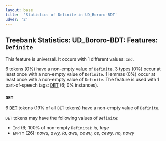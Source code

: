 ```yaml
---
layout: base
title:  'Statistics of Definite in UD_Bororo-BDT'
udver: '2'
---
```


## Treebank Statistics: UD_Bororo-BDT: Features: `Definite`

This feature is universal.
It occurs with 1 different values: `Ind`.

6 tokens (0%) have a non-empty value of `Definite`.
3 types (0%) occur at least once with a non-empty value of `Definite`.
1 lemmas (0%) occur at least once with a non-empty value of `Definite`.
The feature is used with 1 part-of-speech tags: <tt><a href="bor_bdt-pos-DET.html">DET</a></tt> (6; 0% instances).

### `DET`

6 <tt><a href="bor_bdt-pos-DET.html">DET</a></tt> tokens (19% of all `DET` tokens) have a non-empty value of `Definite`.

`DET` tokens may have the following values of `Definite`:

* `Ind` (6; 100% of non-empty `Definite`): <em>ia, Iage</em>
* `EMPTY` (26): <em>nowu, awy, ia, awu, cowu, ce, cewy, no, nowy</em>

